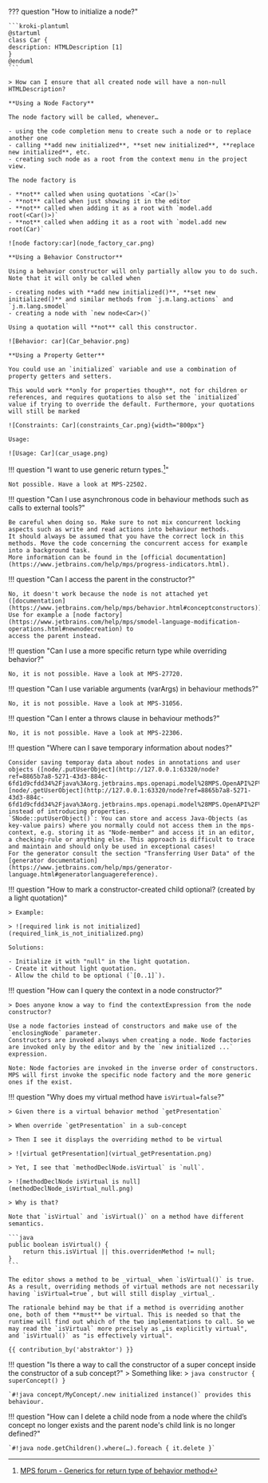 ??? question "How to initialize a node?"
    
    ```kroki-plantuml
    @startuml
    class Car {
    description: HTMLDescription [1]
    }
    @enduml
    ```

    > How can I ensure that all created node will have a non-null HTMLDescription?

    **Using a Node Factory**

    The node factory will be called, whenever…

    - using the code completion menu to create such a node or to replace another one
    - calling **add new initialized**, **set new initialized**, **replace new initialized**, etc.
    - creating such node as a root from the context menu in the project view.

    The node factory is

    - **not** called when using quotations `<Car()>`
    - **not** called when just showing it in the editor
    - **not** called when adding it as a root with `model.add root(<Car()>)`
    - **not** called when adding it as a root with `model.add new root(Car)`

    ![node factory:car](node_factory_car.png)

    **Using a Behavior Constructor**

    Using a behavior constructor will only partially allow you to do such. Note that it will only be called when

    - creating nodes with **add new initialized()**, **set new initialized()** and similar methods from `j.m.lang.actions` and `j.m.lang.smodel`
    - creating a node with `new node<Car>()`

    Using a quotation will **not** call this constructor.

    ![Behavior: car](Car_behavior.png)

    **Using a Property Getter**

    You could use an `initialized` variable and use a combination of property getters and setters.

    This would work **only for properties though**, not for children or references, and requires quotations to also set the `initialized` value if trying to override the default. Furthermore, your quotations will still be marked 

    ![Constraints: Car](constraints_Car.png){width="800px"}

    Usage:

    ![Usage: Car](car_usage.png)

!!! question  "I want to use generic return types.[^1]"

    Not possible. Have a look at MPS-22502.

!!! question  "Can I use asynchronous code in behaviour methods such as calls to external tools?"

    Be careful when doing so. Make sure to not mix concurrent locking aspects such as write and read actions into behaviour methods. 
    It should always be assumed that you have the correct lock in this methods. Move the code concerning the concurrent access for example into a background task.
    More information can be found in the [official documentation](https://www.jetbrains.com/help/mps/progress-indicators.html).

!!! question  "Can I access the parent in the constructor?"

    No, it doesn't work because the node is not attached yet ([documentation](https://www.jetbrains.com/help/mps/behavior.html#conceptconstructors)). Use for example a [node factory](https://www.jetbrains.com/help/mps/smodel-language-modification-operations.html#newnodecreation) to
    access the parent instead.

!!! question  "Can I use a more specific return type while overriding behavior?"

    No, it is not possible. Have a look at MPS-27720.

!!! question  "Can I use variable arguments (varArgs) in behaviour methods?"

    No, it is not possible. Have a look at MPS-31056.

!!! question  "Can I enter a throws clause in behaviour methods?"

    No, it is not possible. Have a look at MPS-22306.

!!! question  "Where can I save temporary information about nodes?"
    
    Consider saving temporay data about nodes in annotations and user objects ([node/.putUserObject](http://127.0.0.1:63320/node?ref=8865b7a8-5271-43d3-884c-6fd1d9cfdd34%2Fjava%3Aorg.jetbrains.mps.openapi.model%28MPS.OpenAPI%2F%29%2F%7ESNode.putUserObject%2528java.lang.Object%2Cjava.lang.Object%2529), [node/.getUserObject](http://127.0.0.1:63320/node?ref=8865b7a8-5271-43d3-884c-6fd1d9cfdd34%2Fjava%3Aorg.jetbrains.mps.openapi.model%28MPS.OpenAPI%2F%29%2F%7ESNode.getUserObject%2528java.lang.Object%2529))
    instead of introducing properties. 
    `SNode::putUserObject()`: You can store and access Java-Objects (as key-value pairs) where you normally could not access them in the mps-context, e.g. storing it as "Node-member" and access it in an editor, a checking-rule or anything else. This approach is difficult to trace and maintain and should only be used in exceptional cases!
    For the generator consult the section "Transferring User Data" of the [generator documentation](https://www.jetbrains.com/help/mps/generator-language.html#generatorlanguagereference).

!!! question "How to mark a constructor-created child optional? (created by a light quotation)"

    > Example:

    > ![required link is not initialized](required_link_is_not_initialized.png)

    Solutions:

    - Initialize it with "null" in the light quotation.
    - Create it without light quotation.
    - Allow the child to be optional (`[0..1]`).

!!! question "How can I query the context in a node constructor?"

    > Does anyone know a way to find the contextExpression from the node constructor?

    Use a node factories instead of constructors and make use of the `enclosingNode` parameter. 
    Constructors are invoked always when creating a node. Node factories are invoked only by the editor and by the `new initialized ...` expression.
    
    Note: Node factories are invoked in the inverse order of constructors. MPS will first invoke the specific node factory and the more generic ones if the exist.

!!! question "Why does my virtual method have `isVirtual=false`?"

    > Given there is a virtual behavior method `getPresentation`
    
    > When override `getPresentation` in a sub-concept
    
    > Then I see it displays the overriding method to be virtual
    
    > ![virtual getPresentation](virtual_getPresentation.png)
    
    > Yet, I see that `methodDeclNode.isVirtual` is `null`.
    
    > ![methodDeclNode isVirtual is null](methodDeclNode_isVirtual_null.png)
    
    > Why is that?

    Note that `isVirtual` and `isVirtual()` on a method have different semantics.

    ```java
    public boolean isVirtual() { 
        return this.isVirtual || this.overridenMethod != null; 
    }
    ```
    
    The editor shows a method to be _virtual_ when `isVirtual()` is true. As a result, overriding methods of virtual methods are not necessarily having `isVirtual=true`, but will still display _virtual_.
    
    The rationale behind may be that if a method is overriding another one, both of them **must** be virtual. This is needed so that the runtime will find out which of the two implementations to call. So we may read the `isVirtual` more precisely as „is explicitly virtual", and `isVirtual()` as "is effectively virtual".

    {{ contribution_by('abstraktor') }}

!!! question "Is there a way to call the constructor of a super concept inside the constructor of a sub concept?"
    > Something like:
    > ```java
    constructor {
    superConcept()
    }
    ```

    `#!java concept/MyConcept/.new initialized instance()` provides this behaviour.

!!! question "How can I delete a child node from a node where the child’s concept no longer exists and the parent node's child link is no longer defined?"

    `#!java node.getChildren().where(…).foreach { it.delete }`

[^1]: [MPS forum - Generics for return type of behavior method](https://mps-support.jetbrains.com/hc/en-us/community/posts/360010808559-Generics-for-return-type-of-behavior-method)